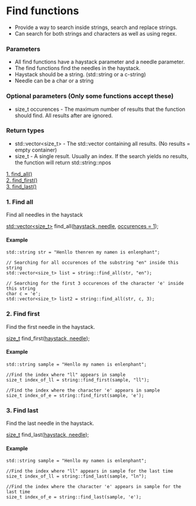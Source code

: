 # Find functions
* Provide a way to search inside strings, search and replace strings.
* Can search for both strings and characters as well as using regex.


### Parameters
* All find functions have a haystack parameter and a needle parameter.
* The find functions find the needles in the haystack.
* Haystack should be a string. (std::string or a c-string)
* Needle can be a char or a string

### Optional parameters (Only some functions accept these)
* size_t occurences - The maximum number of results that the function should find. All results after are ignored.

### Return types
* std::vector<size_t> - The std::vector containing all results. (No results = empty container)
* size_t - A single result. Usually an index. If the search yields no results, the function will return std::string::npos

[1. find_all()](https://github.com/Oshanath/string/blob/main/docs/find.md#find-all)<br>
[2. find_first()](https://github.com/Oshanath/string/blob/main/docs/find.md#2-find-first)<br>
[3. find_last()](https://github.com/Oshanath/string/blob/main/docs/find.md#3-find-last)

### 1. Find all
Find all needles in the haystack

[std::vector<size_t>](https://github.com/Oshanath/string/blob/main/docs/find.md#return-types) find_all([haystack, needle](https://github.com/Oshanath/string/blob/main/docs/find.md#parameters), [occurences = 1](https://github.com/Oshanath/string/blob/main/docs/find.md#optional-parameters-only-some-functions-accept-these));

#### Example
```
std::string str = "Henllo thenren my namen is enlenphant";

// Searching for all occurences of the substring "en" inside this string
std::vector<size_t> list = string::find_all(str, "en");

// Searching for the first 3 occurences of the character 'e' inside this string
char c = 'e';
std::vector<size_t> list2 = string::find_all(str, c, 3);
```
### 2. Find first
Find the first needle in the haystack.


[size_t](https://github.com/Oshanath/string/blob/main/docs/find.md#return-types) find_first([haystack, needle](https://github.com/Oshanath/string/blob/main/docs/find.md#parameters));

#### Example
```
std::string sample = "Henllo my namen is enlenphant";
    
//Find the index where "ll" appears in sample
size_t index_of_ll = string::find_first(sample, "ll");

//Find the index where the character 'e' appears in sample
size_t index_of_e = string::find_first(sample, 'e');
```

### 3. Find last
Find the last needle in the haystack.


[size_t](https://github.com/Oshanath/string/blob/main/docs/find.md#return-types) find_last([haystack, needle](https://github.com/Oshanath/string/blob/main/docs/find.md#parameters));

#### Example
```
std::string sample = "Henllo my namen is enlenphant";
    
//Find the index where "ll" appears in sample for the last time
size_t index_of_ll = string::find_last(sample, "ln");

//Find the index where the character 'e' appears in sample for the last time
size_t index_of_e = string::find_last(sample, 'e');
```
